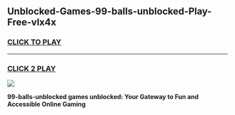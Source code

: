 
## Unblocked-Games-99-balls-unblocked-Play-Free-vlx4x
<h3>
<a href="https://premium76.site?title=99-balls-unblocked&ref=19M">CLICK TO PLAY</a></h3>
<hr>

<h3>
<a href="https://premium76.site?title=99-balls-unblocked&ref=19M">CLICK 2 PLAY</a>
  
</h3>

<a href="https://premium76.site?title=99-balls-unblocked&ref=19M"><img src="https://clearcache.store/games.png"></a>


**99-balls-unblocked games unblocked: Your Gateway to Fun and Accessible Online Gaming**
